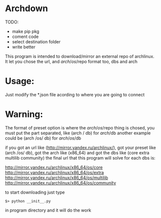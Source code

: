  # Archdown

 TODO:
 - make pip pkg
 - coment code
 - select destination folder
 - write better


 This program is intended to download/mirror an external repo of archlinux.
 It let you chose the url, and $arch/os/$repo format too, dbs and arch

 # Usage:
 Just modify the *.json file acording to where you are going to connect

 # Warning:
 The format of preset option is where the $arch/os/$repo thing is chosed, you must put the part separated, like (arch / db) for $arch/$db
 another example could be (arch /os/ db) for $arch/os/$db

 if you got an url like  (http://mirror.yandex.ru/archlinux/),
 got your preset like (arch /os/ db),
 got the arch like (x86_64)
 and got the dbs like (core extra multilib community)
 the final url that this program will solve for each dbs is:

 http://mirror.yandex.ru/archlinux/x86_64/os/core
 http://mirror.yandex.ru/archlinux/x86_64/os/extra
 http://mirror.yandex.ru/archlinux/x86_64/os/multilib
 http://mirror.yandex.ru/archlinux/x86_64/os/community

 to start downloading just type
 ```
 $> python __init__.py
 ```
 in program directory and it will do the work
